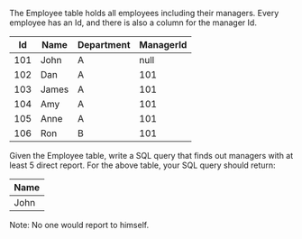 The Employee table holds all employees including their managers. Every employee has an Id, 
and there is also a column for the manager Id.

|Id    |Name 	  |Department |ManagerId |
|------|--------|-----------|----------|
|101   |John 	  |A 	        |null      |
|102   |Dan 	  |A 	        |101       |
|103   |James 	|A 	        |101       |
|104   |Amy 	  |A 	        |101       |
|105   |Anne 	  |A 	        |101       |
|106   |Ron 	  |B 	        |101       |

Given the Employee table, write a SQL query that finds out managers with at least 5 direct report. For the above table, 
your SQL query should return:  

| Name  |
|-------|
| John  |

Note:
No one would report to himself.
